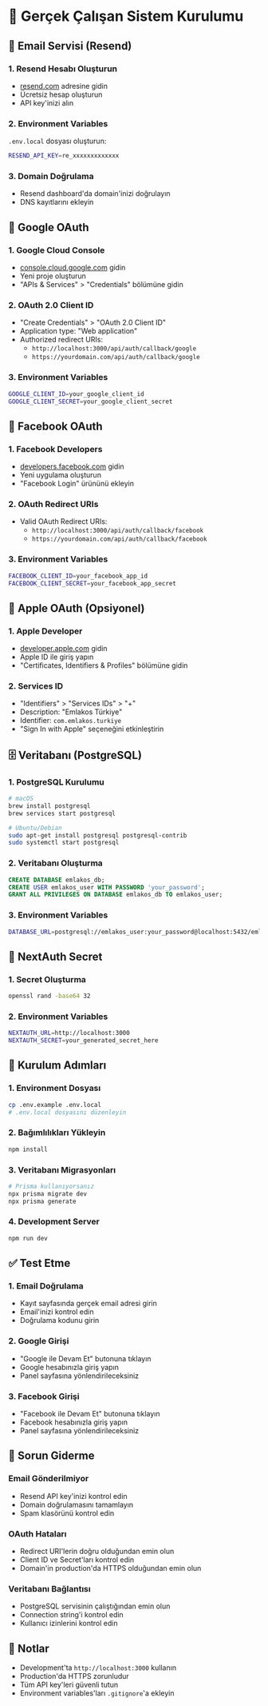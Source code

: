 # 🚀 Gerçek Çalışan Sistem Kurulumu

## 📧 Email Servisi (Resend)

### 1. Resend Hesabı Oluşturun
- [resend.com](https://resend.com) adresine gidin
- Ücretsiz hesap oluşturun
- API key'inizi alın

### 2. Environment Variables
`.env.local` dosyası oluşturun:
```bash
RESEND_API_KEY=re_xxxxxxxxxxxxx
```

### 3. Domain Doğrulama
- Resend dashboard'da domain'inizi doğrulayın
- DNS kayıtlarını ekleyin

## 🔐 Google OAuth

### 1. Google Cloud Console
- [console.cloud.google.com](https://console.cloud.google.com) gidin
- Yeni proje oluşturun
- "APIs & Services" > "Credentials" bölümüne gidin

### 2. OAuth 2.0 Client ID
- "Create Credentials" > "OAuth 2.0 Client ID"
- Application type: "Web application"
- Authorized redirect URIs:
  - `http://localhost:3000/api/auth/callback/google`
  - `https://yourdomain.com/api/auth/callback/google`

### 3. Environment Variables
```bash
GOOGLE_CLIENT_ID=your_google_client_id
GOOGLE_CLIENT_SECRET=your_google_client_secret
```

## 📘 Facebook OAuth

### 1. Facebook Developers
- [developers.facebook.com](https://developers.facebook.com) gidin
- Yeni uygulama oluşturun
- "Facebook Login" ürününü ekleyin

### 2. OAuth Redirect URIs
- Valid OAuth Redirect URIs:
  - `http://localhost:3000/api/auth/callback/facebook`
  - `https://yourdomain.com/api/auth/callback/facebook`

### 3. Environment Variables
```bash
FACEBOOK_CLIENT_ID=your_facebook_app_id
FACEBOOK_CLIENT_SECRET=your_facebook_app_secret
```

## 🍎 Apple OAuth (Opsiyonel)

### 1. Apple Developer
- [developer.apple.com](https://developer.apple.com) gidin
- Apple ID ile giriş yapın
- "Certificates, Identifiers & Profiles" bölümüne gidin

### 2. Services ID
- "Identifiers" > "Services IDs" > "+"
- Description: "Emlakos Türkiye"
- Identifier: `com.emlakos.turkiye`
- "Sign In with Apple" seçeneğini etkinleştirin

## 🗄️ Veritabanı (PostgreSQL)

### 1. PostgreSQL Kurulumu
```bash
# macOS
brew install postgresql
brew services start postgresql

# Ubuntu/Debian
sudo apt-get install postgresql postgresql-contrib
sudo systemctl start postgresql
```

### 2. Veritabanı Oluşturma
```sql
CREATE DATABASE emlakos_db;
CREATE USER emlakos_user WITH PASSWORD 'your_password';
GRANT ALL PRIVILEGES ON DATABASE emlakos_db TO emlakos_user;
```

### 3. Environment Variables
```bash
DATABASE_URL=postgresql://emlakos_user:your_password@localhost:5432/emlakos_db
```

## 🔑 NextAuth Secret

### 1. Secret Oluşturma
```bash
openssl rand -base64 32
```

### 2. Environment Variables
```bash
NEXTAUTH_URL=http://localhost:3000
NEXTAUTH_SECRET=your_generated_secret_here
```

## 🚀 Kurulum Adımları

### 1. Environment Dosyası
```bash
cp .env.example .env.local
# .env.local dosyasını düzenleyin
```

### 2. Bağımlılıkları Yükleyin
```bash
npm install
```

### 3. Veritabanı Migrasyonları
```bash
# Prisma kullanıyorsanız
npx prisma migrate dev
npx prisma generate
```

### 4. Development Server
```bash
npm run dev
```

## ✅ Test Etme

### 1. Email Doğrulama
- Kayıt sayfasında gerçek email adresi girin
- Email'inizi kontrol edin
- Doğrulama kodunu girin

### 2. Google Girişi
- "Google ile Devam Et" butonuna tıklayın
- Google hesabınızla giriş yapın
- Panel sayfasına yönlendirileceksiniz

### 3. Facebook Girişi
- "Facebook ile Devam Et" butonuna tıklayın
- Facebook hesabınızla giriş yapın
- Panel sayfasına yönlendirileceksiniz

## 🔧 Sorun Giderme

### Email Gönderilmiyor
- Resend API key'inizi kontrol edin
- Domain doğrulamasını tamamlayın
- Spam klasörünü kontrol edin

### OAuth Hataları
- Redirect URI'lerin doğru olduğundan emin olun
- Client ID ve Secret'ları kontrol edin
- Domain'in production'da HTTPS olduğundan emin olun

### Veritabanı Bağlantısı
- PostgreSQL servisinin çalıştığından emin olun
- Connection string'i kontrol edin
- Kullanıcı izinlerini kontrol edin

## 📝 Notlar

- Development'ta `http://localhost:3000` kullanın
- Production'da HTTPS zorunludur
- Tüm API key'leri güvenli tutun
- Environment variables'ları `.gitignore`'a ekleyin
